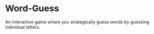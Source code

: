 # Word-Guess
An interactive game where you strategically guess words by guessing individual letters. 
